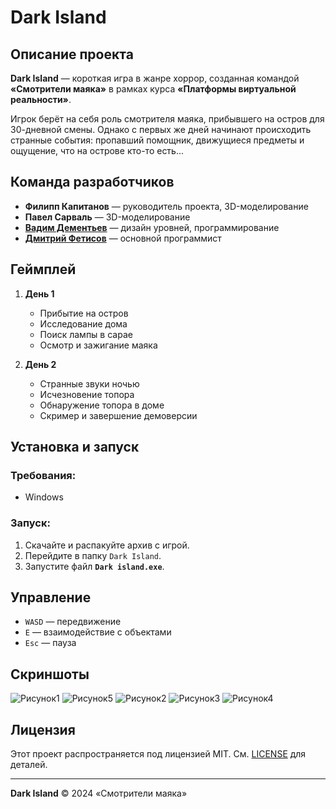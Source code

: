# Dark Island

## Описание проекта
**Dark Island** — короткая игра в жанре хоррор, созданная командой **«Смотрители маяка»** в рамках курса **«Платформы виртуальной реальности»**.

Игрок берёт на себя роль смотрителя маяка, прибывшего на остров для 30-дневной смены. Однако с первых же дней начинают происходить странные события: пропавший помощник, движущиеся предметы и ощущение, что на острове кто-то есть... 

## Команда разработчиков
- **Филипп Капитанов** — руководитель проекта, 3D-моделирование
- **Павел Сарваль** — 3D-моделирование
- **[Вадим Дементьев](https://github.com/Vdem07)** — дизайн уровней, программирование
- **[Дмитрий Фетисов](https://github.com/didron)** — основной программист

## Геймплей
1. **День 1**  
   - Прибытие на остров
   - Исследование дома
   - Поиск лампы в сарае
   - Осмотр и зажигание маяка

2. **День 2**  
   - Странные звуки ночью
   - Исчезновение топора
   - Обнаружение топора в доме
   - Скример и завершение демоверсии

## Установка и запуск
### Требования:
- Windows

### Запуск:
1. Скачайте и распакуйте архив с игрой.
2. Перейдите в папку `Dark Island`.
3. Запустите файл **`Dark island.exe`**.

## Управление
- `WASD` — передвижение
- `E` — взаимодействие с объектами
- `Esc` — пауза

## Скриншоты
![Рисунок1](https://github.com/user-attachments/assets/c379ea94-bb8e-4761-804c-7c48a9923697)
![Рисунок5](https://github.com/user-attachments/assets/cfb1e1ad-3108-47a2-8c84-cb5549f23e07)
![Рисунок2](https://github.com/user-attachments/assets/0f288a01-a618-409e-a758-4aeaedbd2d54)
![Рисунок3](https://github.com/user-attachments/assets/86642f0e-dd78-4550-8ed2-c0a8d1a007ef)
![Рисунок4](https://github.com/user-attachments/assets/6657e98e-c066-4ed5-b316-10b9cb340c98)

## Лицензия
Этот проект распространяется под лицензией MIT. См. [LICENSE](LICENSE) для деталей.

---
**Dark Island** © 2024 «Смотрители маяка»
